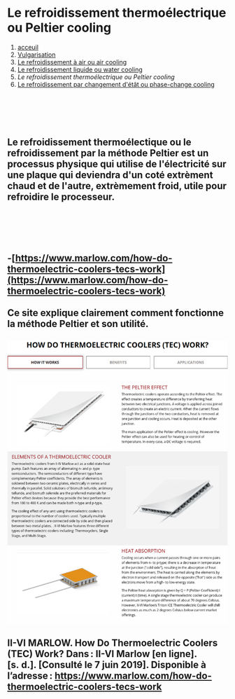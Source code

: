 <h1> Le refroidissement thermoélectrique ou Peltier cooling</h1>

1. [acceuil](index.md)
1. [Vulgarisation](vulgarisation.md)
1. [Le refroidissement à air ou air cooling](aircooling.md)
1. [Le refroidissement liquide ou water cooling](watercooling.md)
1. *Le refroidissement thermoélectrique ou Peltier cooling*
1. [Le refroidissement par changement d'étât ou phase-change cooling](phasechangecooling.md)

<br>                                                                                                                                              </br>
<br>                                                                                                                                              </br>

<h2> Le refroidissement thermoélectique ou le refroidissement par la méthode Peltier est un processus physique qui utilise de l'électricité sur une plaque qui deviendra d'un coté extrèment chaud et de l'autre, extrèmement froid, utile pour refroidire le processeur. </h2> 

<br>                                                                                                                                              </br>
<br>                                                                                                                                              </br>

-[https://www.marlow.com/how-do-thermoelectric-coolers-tecs-work](https://www.marlow.com/how-do-thermoelectric-coolers-tecs-work)
<br>                                                                                                                                              </br>
Ce site explique clairement comment fonctionne la méthode Peltier et son utilité.
<br>                                                                                                                                              </br>
![Méthode Peltier explication](/image/peltierschema.png)
<br>                                                                                                                                              </br>
II-VI MARLOW. How Do Thermoelectric Coolers (TEC) Work? Dans : II-VI Marlow [en ligne]. [s. d.]. [Consulté le 7 juin 2019]. Disponible à l’adresse : https://www.marlow.com/how-do-thermoelectric-coolers-tecs-work
<br>                                                                                                                                              </br>
<br>                                                                                                                                              </br>
- 
